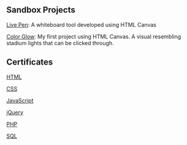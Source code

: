 ## Sandbox Projects

[Live Pen](https://andyh98.github.io/Live_Pen/): A whiteboard tool developed using HTML Canvas

[Color Glow](https://andyh98.github.io/Color_Glow): My first project using HTML Canvas. A visual resembling stadium lights that can be clicked through.

## Certificates

[HTML](https://www.sololearn.com/Certificate/1014-15680305/pdf/)

[CSS](https://www.sololearn.com/Certificate/1023-15680305/pdf/)

[JavaScript](https://www.sololearn.com/Certificate/1024-15680305/pdf//)

[jQuery](https://www.sololearn.com/Certificate/1082-15680305/pdf/)

[PHP](https://www.sololearn.com/Certificate/1059-15680305/pdf/)

[SQL](https://www.sololearn.com/Certificate/1060-15680305/pdf/)
